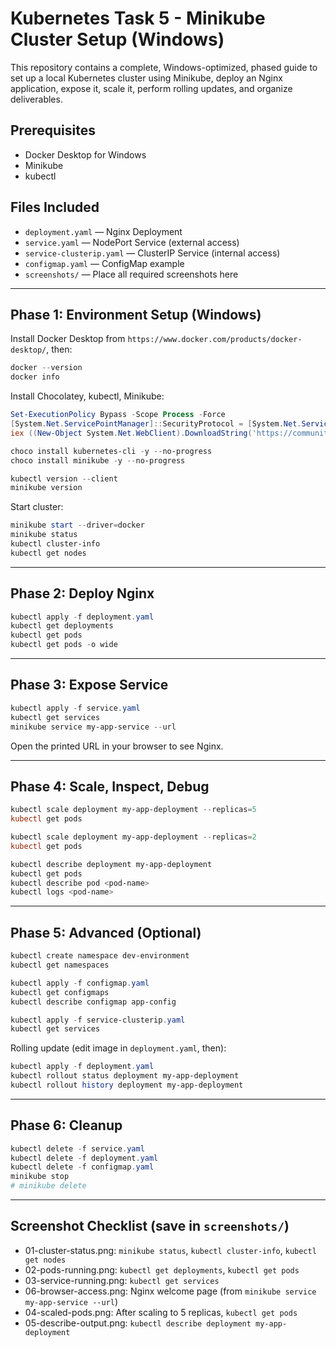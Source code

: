 # Kubernetes Task 5 - Minikube Cluster Setup (Windows)

This repository contains a complete, Windows-optimized, phased guide to set up a local Kubernetes cluster using Minikube, deploy an Nginx application, expose it, scale it, perform rolling updates, and organize deliverables.

## Prerequisites
- Docker Desktop for Windows
- Minikube
- kubectl

## Files Included
- `deployment.yaml` — Nginx Deployment
- `service.yaml` — NodePort Service (external access)
- `service-clusterip.yaml` — ClusterIP Service (internal access)
- `configmap.yaml` — ConfigMap example
- `screenshots/` — Place all required screenshots here

---

## Phase 1: Environment Setup (Windows)

Install Docker Desktop from `https://www.docker.com/products/docker-desktop/`, then:
```powershell
docker --version
docker info
```

Install Chocolatey, kubectl, Minikube:
```powershell
Set-ExecutionPolicy Bypass -Scope Process -Force
[System.Net.ServicePointManager]::SecurityProtocol = [System.Net.ServicePointManager]::SecurityProtocol -bor 3072
iex ((New-Object System.Net.WebClient).DownloadString('https://community.chocolatey.org/install.ps1'))

choco install kubernetes-cli -y --no-progress
choco install minikube -y --no-progress

kubectl version --client
minikube version
```

Start cluster:
```powershell
minikube start --driver=docker
minikube status
kubectl cluster-info
kubectl get nodes
```

---

## Phase 2: Deploy Nginx
```powershell
kubectl apply -f deployment.yaml
kubectl get deployments
kubectl get pods
kubectl get pods -o wide
```

---

## Phase 3: Expose Service
```powershell
kubectl apply -f service.yaml
kubectl get services
minikube service my-app-service --url
```
Open the printed URL in your browser to see Nginx.

---

## Phase 4: Scale, Inspect, Debug
```powershell
kubectl scale deployment my-app-deployment --replicas=5
kubectl get pods

kubectl scale deployment my-app-deployment --replicas=2
kubectl get pods

kubectl describe deployment my-app-deployment
kubectl get pods
kubectl describe pod <pod-name>
kubectl logs <pod-name>
```

---

## Phase 5: Advanced (Optional)
```powershell
kubectl create namespace dev-environment
kubectl get namespaces

kubectl apply -f configmap.yaml
kubectl get configmaps
kubectl describe configmap app-config

kubectl apply -f service-clusterip.yaml
kubectl get services
```

Rolling update (edit image in `deployment.yaml`, then):
```powershell
kubectl apply -f deployment.yaml
kubectl rollout status deployment my-app-deployment
kubectl rollout history deployment my-app-deployment
```

---

## Phase 6: Cleanup
```powershell
kubectl delete -f service.yaml
kubectl delete -f deployment.yaml
kubectl delete -f configmap.yaml
minikube stop
# minikube delete
```

---

## Screenshot Checklist (save in `screenshots/`)
- 01-cluster-status.png: `minikube status`, `kubectl cluster-info`, `kubectl get nodes`
- 02-pods-running.png: `kubectl get deployments`, `kubectl get pods`
- 03-service-running.png: `kubectl get services`
- 06-browser-access.png: Nginx welcome page (from `minikube service my-app-service --url`)
- 04-scaled-pods.png: After scaling to 5 replicas, `kubectl get pods`
- 05-describe-output.png: `kubectl describe deployment my-app-deployment`